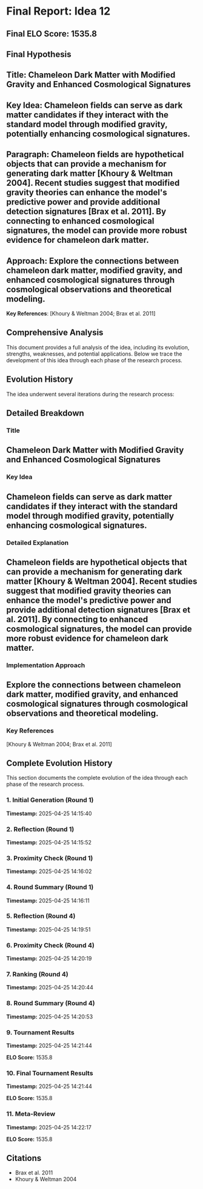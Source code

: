 # Final Report: Idea 12

## Final ELO Score: 1535.8

## Final Hypothesis

**Title**: Chameleon Dark Matter with Modified Gravity and Enhanced Cosmological Signatures
-

**Key Idea**: Chameleon fields can serve as dark matter candidates if they interact with the standard model through modified gravity, potentially enhancing cosmological signatures.
-

**Paragraph**: Chameleon fields are hypothetical objects that can provide a mechanism for generating dark matter [Khoury & Weltman 2004]. Recent studies suggest that modified gravity theories can enhance the model's predictive power and provide additional detection signatures [Brax et al. 2011]. By connecting to enhanced cosmological signatures, the model can provide more robust evidence for chameleon dark matter.
-

**Approach**: Explore the connections between chameleon dark matter, modified gravity, and enhanced cosmological signatures through cosmological observations and theoretical modeling.
-

**Key References**: [Khoury & Weltman 2004; Brax et al. 2011]

## Comprehensive Analysis

This document provides a full analysis of the idea, including its evolution, strengths, weaknesses, and potential applications. Below we trace the development of this idea through each phase of the research process.

## Evolution History

The idea underwent several iterations during the research process:

## Detailed Breakdown

### Title

Chameleon Dark Matter with Modified Gravity and Enhanced Cosmological Signatures
-

### Key Idea

Chameleon fields can serve as dark matter candidates if they interact with the standard model through modified gravity, potentially enhancing cosmological signatures.
-

### Detailed Explanation

Chameleon fields are hypothetical objects that can provide a mechanism for generating dark matter [Khoury & Weltman 2004]. Recent studies suggest that modified gravity theories can enhance the model's predictive power and provide additional detection signatures [Brax et al. 2011]. By connecting to enhanced cosmological signatures, the model can provide more robust evidence for chameleon dark matter.
-

### Implementation Approach

Explore the connections between chameleon dark matter, modified gravity, and enhanced cosmological signatures through cosmological observations and theoretical modeling.
-

### Key References

[Khoury & Weltman 2004; Brax et al. 2011]

## Complete Evolution History

This section documents the complete evolution of the idea through each phase of the research process.

### 1. Initial Generation (Round 1)
**Timestamp:** 2025-04-25 14:15:40



### 2. Reflection (Round 1)
**Timestamp:** 2025-04-25 14:15:52



### 3. Proximity Check (Round 1)
**Timestamp:** 2025-04-25 14:16:02



### 4. Round Summary (Round 1)
**Timestamp:** 2025-04-25 14:16:11



### 5. Reflection (Round 4)
**Timestamp:** 2025-04-25 14:19:51



### 6. Proximity Check (Round 4)
**Timestamp:** 2025-04-25 14:20:19



### 7. Ranking (Round 4)
**Timestamp:** 2025-04-25 14:20:44



### 8. Round Summary (Round 4)
**Timestamp:** 2025-04-25 14:20:53



### 9. Tournament Results
**Timestamp:** 2025-04-25 14:21:44

**ELO Score:** 1535.8



### 10. Final Tournament Results
**Timestamp:** 2025-04-25 14:21:44

**ELO Score:** 1535.8



### 11. Meta-Review
**Timestamp:** 2025-04-25 14:22:17

**ELO Score:** 1535.8



## Citations

- Brax et al. 2011
- Khoury & Weltman 2004
